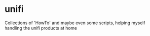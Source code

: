 # unifi
Collections of 'HowTo' and maybe even some scripts, helping myself handling the unifi products at home

